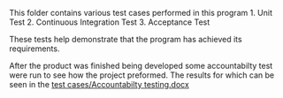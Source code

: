 This folder contains various test cases performed in this program
	1. Unit Test
	2. Continuous Integration Test
	3. Acceptance Test

These tests help demonstrate that the program has achieved its requirements.

After the product was finished being developed some accountabilty test were run to see how the project preformed. The results 
for which can be seen in the [test cases/Accountabilty testing.docx](#testCase)


